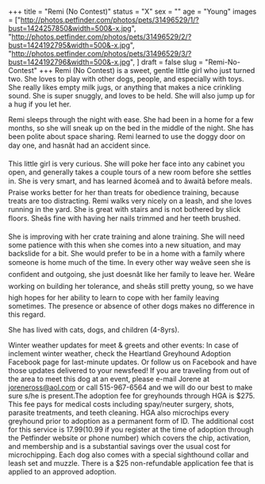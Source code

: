 +++
title = "Remi (No Contest)"
status = "X"
sex = ""
age = "Young"
images = ["http://photos.petfinder.com/photos/pets/31496529/1/?bust=1424257850&width=500&-x.jpg",
"http://photos.petfinder.com/photos/pets/31496529/2/?bust=1424192795&width=500&-x.jpg",
"http://photos.petfinder.com/photos/pets/31496529/3/?bust=1424192796&width=500&-x.jpg",
]
draft = false
slug = "Remi-No-Contest"
+++
Remi (No Contest) is a sweet, gentle little girl who just turned two.  She loves to play with other dogs, people, and especially with toys. She really likes empty milk jugs, or anything that makes a nice crinkling sound. She is super snuggly, and loves to be held. She will also jump up for a hug if you let her.

Remi sleeps through the night with ease. She had been in a home for a few months, so she will sneak up on the bed in the middle of the night. She has been polite about space sharing. Remi learned to use the doggy door on day one, and hasnât had an accident since. 

This little girl is very curious. She will poke her face into any cabinet you open, and generally takes a couple tours of a new room before she settles in.  She is very smart, and has learned âcomeâ and to âwaitâ before meals. Praise works better for her than treats for obedience training, because treats are too distracting.
Remi walks very nicely on a leash, and she loves running in the yard. She is great with stairs and is not bothered by slick floors. Sheâs fine with having her nails trimmed and her teeth brushed.

She is improving with her crate training and alone training. She will need some patience with this when she comes into a new situation, and may backslide for a bit. She would prefer to be in a home with a family where someone is home much of the time. In every other way weâve seen she is confident and outgoing, she just doesnât like her family to leave her. Weâre working on building her tolerance, and sheâs still pretty young, so we have high hopes for her ability to learn to cope with her family leaving sometimes. The presence or absence of other dogs makes no difference in this regard.

She has lived with cats, dogs, and children (4-8yrs).


Winter weather updates for meet & greets and other events: In case of inclement winter weather, check the Heartland Greyhound Adoption Facebook page for last-minute updates. Or follow us on Facebook and have those updates delivered to your newsfeed!
If you are traveling from out of the area to meet this dog at an event, please e-mail Jorene at joreneross@aol.com or call 515-967-6564 and we will do our best to make sure s/he is present.The adoption fee for greyhounds through HGA is $275. This fee pays for medical costs including spay/neuter surgery, shots, parasite treatments, and teeth cleaning. HGA also microchips every greyhound prior to adoption as a permanent form of ID. The additional cost for this service is $17.99 ($10.99 if you register at the time of adoption through the Petfinder website or phone number) which covers the chip, activation, and membership and is a substantial savings over the usual cost for microchipping. Each dog also comes with a special sighthound collar and leash set and muzzle. There is a $25 non-refundable application fee that is applied to an approved adoption.
